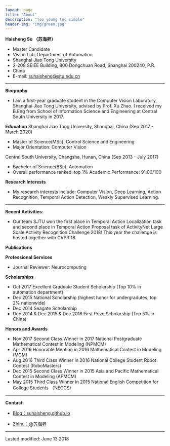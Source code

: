 ```yaml
---
layout: page
title: "About"
description: "Too young too simple"
header-img: "img/green.jpg"
---
```


**Haisheng Su （苏海昇）**
- Master Candidate
- Vision Lab, Department of Automation
- Shanghai Jiao Tong University
- 2-208 SEIEE Building, 800 Dongchuan Road, Shanghai 200240, P.R. 
- China 
- E-mail: suhaisheng@sjtu.edu.cn

---

**Biography**
- I am a first-year graduate student in the Computer Vision Laboratory, Shanghai Jiao Tong University, advised by Prof. Xu Zhao. I received my B.Eng from School of Information Science and Engineering at Central South University in 2017.

**Education**
Shanghai Jiao Tong University, Shanghai, China (Sep 2017 - March 2020)
- Master of Science(MSc), Control Science and Engineering
- Major Orientation: Computer Vision

Central South University, Changsha, Hunan, China (Sep 2013 - July 2017)
- Bachelor of Science(BSc), Automation
- Overall performance ranked: top 1%   Academic Performance: 91.00/100

**Research Interests**
- My research interests include: Computer Vision, Deep Learning, Action Recognition, Temporal Action Detection, Weakly Supervised Learning.

---

**Recent Activities**:

- Our team SJTU won the first place in Temporal Action Localization task and second place in Temporal Action Proposal task of ActivityNet Large Scale Activity Recognition Challenge 2018! This year the challenge is hosted together with CVPR'18.

**Publications**


**Professional Services**
- Journal Reviewer: Neurocomputing

**Scholarships**
- Oct 2017 Excellent Graduate Student Scholarship (Top 10% in automation department)
- Dec 2015 National Scholarship (highest honor for undergradutes, top 2% nationwide)
- Dec 2014 Seagate Scholarship
- Dec 2014 & Dec 2015 & Dec 2016 First Prize Scholarship (Top 5% in China)

**Honors and Awards**
- Nov 2017 Second Class Winner in 2017 National Postgraduate Mathematical Contest in Modeling (NPMCM)
- Apr 2016 Honorable Mention in 2016 Mathematical Contest in Modeling (MCM)
- Aug 2016 Third Class Winner in 2016 National College Student Robot Contest (RoboMasters)
- Dec 2015 Second Class Winner in 2015 Asia and Pacific Mathematical Contest in Modeling (APMCM)
- May 2015 Third Class Winner in 2015 National English Competition for College Students （NECCS)

---

**Contact**:

- [Blog：suhaisheng.github.io](suhaisheng.github.io)

- [Zhihu：@苏海昇](https://www.zhihu.com/people/sjtushs)

---
Lasted modified: June 13 2018






